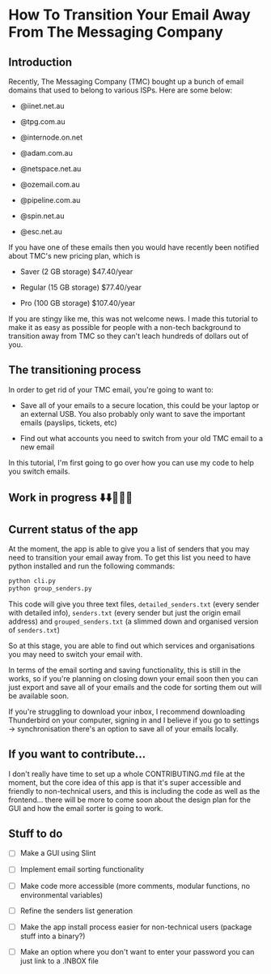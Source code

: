 # How To Transition Your Email Away From The Messaging Company

## Introduction

Recently, The Messaging Company (TMC) bought up a bunch of email domains that used to belong to various ISPs. Here are some below:

- @iinet.net.au

- @tpg.com.au

- @internode.on.net

- @adam.com.au

- @netspace.net.au

- @ozemail.com.au

- @pipeline.com.au

- @spin.net.au

- @esc.net.au

If you have one of these emails then you would have recently been notified about TMC's new pricing plan, which is 

- Saver (2 GB storage) $47.40/year

- Regular (15 GB storage) $77.40/year

- Pro (100 GB storage) $107.40/year

If you are stingy like me, this was not welcome news. I made this tutorial to make it as easy as possible for people with a non-tech background to transition away from TMC so they can't leach hundreds of dollars out of you.

## The transitioning process

In order to get rid of your TMC email, you're going to want to:

- Save all of your emails to a secure location, this could be your laptop or an external USB. You also probably only want to save the important emails (payslips, tickets, etc)

- Find out what accounts you need to switch from your old TMC email to a new email

In this tutorial, I'm first going to go over how you can use my code to help you switch emails.
## Work in progress ⬇️⬇️🚧🚧🚧
## Current status of the app
At the moment, the app is able to give you a list of senders that you may need to transition your email away from. To get this list you need to have python installed and run the following commands:
```bash
python cli.py
python group_senders.py
```

This code will give you three text files, `detailed_senders.txt` (every sender with detailed info), `senders.txt` (every sender but just the origin email address) and `grouped_senders.txt` (a slimmed down and organised version of `senders.txt`)

So at this stage, you are able to find out which services and organisations you may need to switch your email with.

In terms of the email sorting and saving functionality, this is still in the works, so if you're planning on closing down your email soon then you can just export and save all of your emails and the code for sorting them out will be available soon.

If you're struggling to download your inbox, I recommend downloading Thunderbird on your computer, signing in and I believe if you go to settings -> synchronisation there's an option to save all of your emails locally.

## If you want to contribute...
I don't really have time to set up a whole CONTRIBUTING.md file at the moment, but the core idea of this app is that it's super accessible and friendly to non-technical users, and this is including the code as well as the frontend... there will be more to come soon about the design plan for the GUI and how the email sorter is going to work.

## Stuff to do
- [ ] Make a GUI using Slint
- [ ] Implement email sorting functionality
- [ ] Make code more accessible (more comments, modular functions, no environmental variables)
- [ ] Refine the senders list generation
- [ ] Make the app install process easier for non-technical users (package stuff into a binary?)
- [ ] Make an option where you don't want to enter your password you can just link to a .INBOX file

